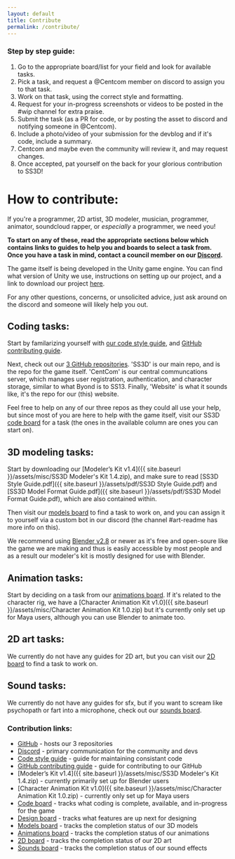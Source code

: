 ```yaml
---
layout: default
title: Contribute
permalink: /contribute/
---
```


### Step by step guide:

1. Go to the appropriate board/list for your field and look for available tasks.
2. Pick a task, and request a @Centcom member on discord to assign you to that task.
3. Work on that task, using the correct style and formatting.
4. Request for your in-progress screenshots or videos to be posted in the #wip channel for extra praise.
5. Submit the task (as a PR for code, or by posting the asset to discord and notifying someone in @Centcom).
6. Include a photo/video of your submission for the devblog and if it's code, include a summary.
7. Centcom and maybe even the community will review it, and may request changes.
8. Once accepted, pat yourself on the back for your glorious contribution to SS3D!

# How to contribute:

If you're a programmer, 2D artist, 3D modeler, musician, programmer, animator, soundcloud rapper, or *especially* a programmer, we need you!

**To start on any of these, read the appropriate sections below which contains links to guides to help you and boards to select a task from. Once you have a task in mind, contact a council member on our [Discord](https://discord.gg/3ny9tdH).**

The game itself is being developed in the Unity game engine. You can find what version of Unity we use, instructions on setting up our project, and a link to download our project [here](https://github.com/RE-SS3D/SS3D).

For any other questions, concerns, or unsolicited advice, just ask around on the discord and someone will likely help you out.

## Coding tasks:

Start by familarizing yourself with [our code style guide](https://github.com/RE-SS3D/SS3D/blob/master/StyleGuides/C_SHARP.md), and [GitHub contributing guide](https://github.com/RE-SS3D/SS3D/blob/master/CONTRIBUTING.md).

Next, check out our [3 GitHub repositories](https://github.com/RE-SS3D). 'SS3D' is our main repo, and is the repo for the game itself. 'CentCom' is our central communcations server, which manages user registration, authentication, and character storage, similar to what Byond is to SS13. Finally, 'Website' is what it sounds like, it's the repo for our (this) website.

Feel free to help on any of our three repos as they could all use your help, but since most of you are here to help with the game itself, visit our SS3D [code board](https://github.com/RE-SS3D/SS3D/projects/2) for a task (the ones in the available column are ones you can start on).

## 3D modeling tasks:

Start by downloading our [Modeler’s Kit v1.4]({{ site.baseurl }}/assets/misc/SS3D Modeler's Kit 1.4.zip), and make sure to read [SS3D Style Guide.pdf]({{ site.baseurl }}/assets/pdf/SS3D Style Guide.pdf) and [SS3D Model Format Guide.pdf]({{ site.baseurl }}/assets/pdf/SS3D Model Format Guide.pdf), which are also contained within.

Then visit our [models board](https://trello.com/b/ZVcDitv0/ss3d-model-list) to find a task to work on, and you can assign it to yourself via a custom bot in our discord (the channel #art-readme has more info on this).

We recommend using [Blender v2.8](https://www.blender.org/download/releases/) or newer as it's free and open-soure like the game we are making and thus is easily accessible by most people and as a result our modeler's kit is mostly designed for use with Blender.

## Animation tasks:

Start by deciding on a task from our [animations board](https://trello.com/b/xZ5bhNWw/ss3d-animations). If it's related to the character rig, we have a [Character Animation Kit v1.0]({{ site.baseurl }}/assets/misc/Character Animation Kit 1.0.zip) but it's currently only set up for Maya users, although you can use Blender to animate too.

## 2D art tasks:

We currently do not have any guides for 2D art, but you can visit our [2D board](https://trello.com/b/XVZ95Hjq/ss3d-2d) to find a task to work on.

## Sound tasks:

We currently do not have any guides for sfx, but if you want to scream like psychopath or fart into a microphone, check out our [sounds board](https://trello.com/b/k6pWgJE0/ss3d-sound-design).

### Contribution links:

- [GitHub](https://github.com/RE-SS3D) - hosts our 3 repositories
- [Discord](https://discord.gg/3ny9tdH) - primary communication for the community and devs
- [Code style guide](https://github.com/RE-SS3D/SS3D/blob/master/StyleGuides/C_SHARP.md) - guide for maintaining consistant code
- [GitHub contributing guide](https://github.com/RE-SS3D/SS3D/blob/master/CONTRIBUTING.md) - guide for contributing to our GitHub
- [Modeler’s Kit v1.4]({{ site.baseurl }}/assets/misc/SS3D Modeler's Kit 1.4.zip) - currently primarily set up for Blender users
- [Character Animation Kit v1.0]({{ site.baseurl }}/assets/misc/Character Animation Kit 1.0.zip) - currently only set up for Maya users
- [Code board](https://github.com/RE-SS3D/SS3D/projects/2) - tracks what coding is complete, available, and in-progress for the game
- [Design board](https://trello.com/b/2tXviwhe/ss3d-design) - tracks what features are up next for designing
- [Models board](https://trello.com/b/ZVcDitv0/ss3d-model-list) - tracks the completion status of our 3D models
- [Animations board](https://trello.com/b/xZ5bhNWw/ss3d-animations) - tracks the completion status of our animations
- [2D board](https://trello.com/b/XVZ95Hjq/ss3d-2d) - tracks the completion status of our 2D art
- [Sounds board](https://trello.com/b/k6pWgJE0/ss3d-sound-design) - tracks the completion status of our sound effects
